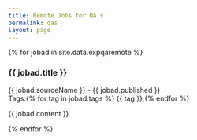 ```yaml
---
title: Remote Jobs for QA's
permalink: qas
layout: page
---
```



{% for jobad in site.data.expqaremote %}
<h3>{{ jobad.title }}</h3>

{{ jobad.sourceName }} - {{ jobad.published }}<br>
Tags:{% for tag in  jobad.tags %}  {{ tag }};{% endfor %}<br>

{{ jobad.content }}

{% endfor %}


